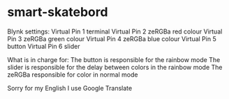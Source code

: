 # smart-skatebord
Blynk settings: 
Virtual Pin 1 terminal
Virtual Pin 2 zeRGBa red colour 
Virtual Pin 3 zeRGBa green colour 
Virtual Pin 4 zeRGBa blue colour 
Virtual Pin 5 button 
Virtual Pin 6 slider 


What is in charge for: 
The button is responsible for the rainbow mode 
The slider is responsible for the delay between colors in the rainbow mode
The zeRGBa responsible for color in normal mode


Sorry for my English
I use Google Translate
